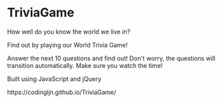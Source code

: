 # TriviaGame

<p> How well do you know the world we live in? </p>

<p> Find out by playing our World Trivia Game! </p>

<p> Answer the next 10 questions and find out! Don't worry, the questions will transition automatically. Make sure you watch the time! </p>

<p> Built using JavaScript and jQuery </p>

<p>https://codingljn.github.io/TriviaGame/</p>
